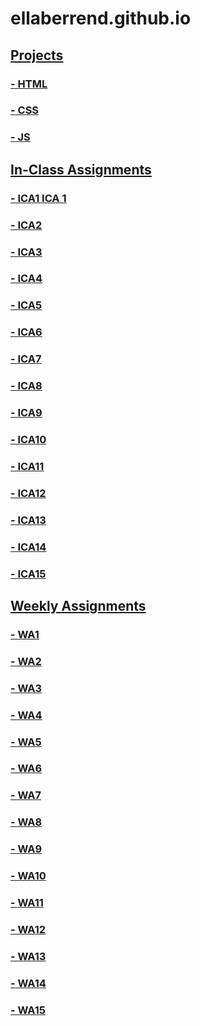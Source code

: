 # ellaberrend.github.io

## <u>Projects<u>
### - HTML
### - CSS
### - JS


## In-Class Assignments
### - ICA1 <a href="//https://github.com/ellaberrend/ellaberrend.github.io.git">ICA 1</a>
### - ICA2
### - ICA3
### - ICA4
### - ICA5
### - ICA6
### - ICA7
### - ICA8
### - ICA9
### - ICA10
### - ICA11
### - ICA12
### - ICA13
### - ICA14
### - ICA15


## Weekly Assignments
### - WA1
### - WA2
### - WA3
### - WA4
### - WA5
### - WA6
### - WA7
### - WA8
### - WA9
### - WA10
### - WA11
### - WA12
### - WA13
### - WA14
### - WA15